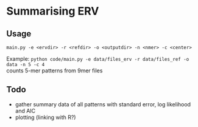 # Summarising ERV

## Usage
`main.py -e <ervdir> -r <refdir> -o <outputdir> -n <nmer> -c <center>`  

Example: `python code/main.py -e data/files_erv -r data/files_ref -o data -n 5 -c 4`  
counts 5-mer patterns from 9mer files


## Todo
- gather summary data of all patterns with standard error, log likelihood and AIC
- plotting (linking with R?)
